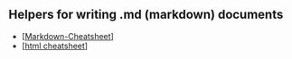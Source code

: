 ## Helpers for writing .md (markdown) documents
* [[Markdown-Cheatsheet](https://github.com/adam-p/markdown-here/wiki/Markdown-Cheatsheet)] 
* [[html cheatsheet](https://htmlcheatsheet.com/)]